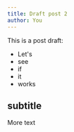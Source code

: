 ```yaml
---
title: Draft post 2
author: You
---
```


This is a post draft:

- Let's
- see
- if
- it
- works

## subtitle

More text
